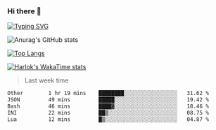 ### Hi there 👋

<!--
**wray-le/wray-lee* is a ✨ _special_ ✨ repository because its `README.md` (this file) appears on your GitHub profile.

Here are some ideas to get you started:

- 🔭 I’m currently working on ...
- 🌱 I’m currently learning ...
- 👯 I’m looking to collaborate on ...
- 🤔 I’m looking for help with ...
- 💬 Ask me about ...
- 📫 How to reach me: ...
- 😄 Pronouns: ...
- ⚡ Fun fact: ...
-->
[![Typing SVG](https://readme-typing-svg.herokuapp.com?color=91BEF0&vCenter=true&lines=This+is+Wray's+profile;A+noob+developer)](https://git.io/typing-svg)


![Anurag's GitHub stats](https://github-readme-stats.vercel.app/api?username=wray-lee&show_icons=true&theme=tokyonight)


[![Top Langs](https://github-readme-stats.vercel.app/api/top-langs/?username=wray-lee&exclude_repo=wray-lee.github.io,wray-lee&layout=donut)](https://github.com/anuraghazra/github-readme-stats)


[![Harlok's WakaTime stats](https://github-readme-stats.vercel.app/api/wakatime?username=wray)](https://github.com/anuraghazra/github-readme-stats)

> Last week time

<!--START_SECTION:waka-->

```txt
Other        1 hr 19 mins    ████████░░░░░░░░░░░░░░░░░   31.62 %
JSON         49 mins         █████░░░░░░░░░░░░░░░░░░░░   19.42 %
Bash         46 mins         ████▓░░░░░░░░░░░░░░░░░░░░   18.46 %
INI          22 mins         ██▒░░░░░░░░░░░░░░░░░░░░░░   08.75 %
Lua          12 mins         █▒░░░░░░░░░░░░░░░░░░░░░░░   04.87 %
```

<!--END_SECTION:waka-->
